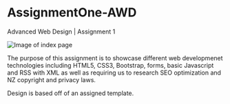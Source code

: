 # AssignmentOne-AWD
Advanced Web Design | Assignment 1 

![Image of index page](https://github.com/staceysike/AssignmentOne-AWD/blob/master/AWD-A1.PNG)

The purpose of this assignment is to showcase different web developmenet technologies including HTML5, CSS3, Bootstrap, forms, basic Javascript and RSS with XML as well as requiring us to research SEO optimization and NZ copyright and privacy laws. 

Design is based off of an assigned template. 
